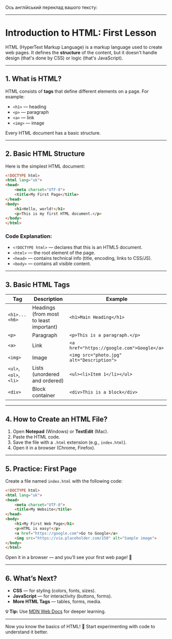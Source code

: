 Ось англійський переклад вашого тексту:

---

# **Introduction to HTML: First Lesson**

HTML (HyperText Markup Language) is a markup language used to create web pages. It defines the **structure** of the content, but it doesn't handle design (that's done by CSS) or logic (that's JavaScript).

---

## **1. What is HTML?**
HTML consists of **tags** that define different elements on a page. For example:  
- `<h1>` — heading  
- `<p>` — paragraph  
- `<a>` — link  
- `<img>` — image  

Every HTML document has a basic structure.

---

## **2. Basic HTML Structure**  
Here is the simplest HTML document:

```html
<!DOCTYPE html>
<html lang="uk">
<head>
    <meta charset="UTF-8">
    <title>My First Page</title>
</head>
<body>
    <h1>Hello, world!</h1>
    <p>This is my first HTML document.</p>
</body>
</html>
```

### **Code Explanation:**
- `<!DOCTYPE html>` — declares that this is an HTML5 document.  
- `<html>` — the root element of the page.  
- `<head>` — contains technical info (title, encoding, links to CSS/JS).  
- `<body>` — contains all visible content.

---

## **3. Basic HTML Tags**  
| Tag | Description | Example |
|-----|-------------|---------|
| `<h1>...<h6>` | Headings (from most to least important) | `<h1>Main Heading</h1>` |
| `<p>` | Paragraph | `<p>This is a paragraph.</p>` |
| `<a>` | Link | `<a href="https://google.com">Google</a>` |
| `<img>` | Image | `<img src="photo.jpg" alt="Description">` |
| `<ul>`, `<ol>`, `<li>` | Lists (unordered and ordered) | `<ul><li>Item 1</li></ul>` |
| `<div>` | Block container | `<div>This is a block</div>` |

---

## **4. How to Create an HTML File?**  
1. Open **Notepad** (Windows) or **TextEdit** (Mac).  
2. Paste the HTML code.  
3. Save the file with a `.html` extension (e.g., `index.html`).  
4. Open it in a browser (Chrome, Firefox).

---

## **5. Practice: First Page**  
Create a file named `index.html` with the following code:

```html
<!DOCTYPE html>
<html lang="uk">
<head>
    <meta charset="UTF-8">
    <title>My Website</title>
</head>
<body>
    <h1>My First Web Page</h1>
    <p>HTML is easy!</p>
    <a href="https://google.com">Go to Google</a>
    <img src="https://via.placeholder.com/150" alt="Sample image">
</body>
</html>
```

Open it in a browser — and you’ll see your first web page! 🎉

---

## **6. What’s Next?**
- **CSS** — for styling (colors, fonts, sizes).  
- **JavaScript** — for interactivity (buttons, forms).  
- **More HTML Tags** — tables, forms, media.

**💡 Tip:** Use [MDN Web Docs](https://developer.mozilla.org/en-US/docs/Web/HTML) for deeper learning.

---

Now you know the basics of HTML! 🚀 Start experimenting with code to understand it better.
